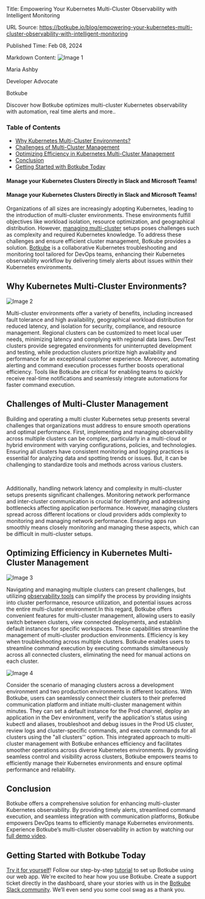Title: Empowering Your Kubernetes Multi-Cluster Observability with Intelligent Monitoring

URL Source: https://botkube.io/blog/empowering-your-kubernetes-multi-cluster-observability-with-intelligent-monitoring

Published Time: Feb 08, 2024

Markdown Content:
![Image 1](https://assets-global.website-files.com/634fabb21508d6c9db9bc46f/6408ed63e5b48fed17e54625_SE6Pjp9PW9TaOwePHJXRaxaLQgYdT2HX_5PYASmvIx8.jpeg)

Maria Ashby

Developer Advocate

Botkube

Discover how Botkube optimizes multi-cluster Kubernetes observability with automation, real time alerts and more..

### Table of Contents

*   [Why Kubernetes Multi-Cluster Environments?](#why-kubernetes-multi-cluster-environments-)
*   [Challenges of Multi-Cluster Management](#challenges-of-multi-cluster-management)
*   [Optimizing Efficiency in Kubernetes Multi-Cluster Management](#optimizing-efficiency-in-kubernetes-multi-cluster-management-)
*   [Conclusion](#conclusion)
*   [Getting Started with Botkube Today](#getting-started-with-botkube-today)

#### Manage your Kubernetes Clusters Directly in Slack and Microsoft Teams!

#### Manage your Kubernetes Clusters Directly in Slack and Microsoft Teams!

Organizations of all sizes are increasingly adopting Kubernetes, leading to the introduction of multi-cluster environments. These environments fulfill objectives like workload isolation, resource optimization, and geographical distribution. However, [managing multi-cluster](https://botkube.io/blog/best-practices-for-kubernetes-troubleshooting-in-multi-cluster-environments) setups poses challenges such as complexity and required Kubernetes knowledge. To address these challenges and ensure efficient cluster management, Botkube provides a solution. [Botkube](https://botkube.io/) is a collaborative Kubernetes troubleshooting and monitoring tool tailored for DevOps teams, enhancing their Kubernetes observability workflow by delivering timely alerts about issues within their Kubernetes environments.

Why Kubernetes Multi-Cluster Environments?
------------------------------------------

![Image 2](https://assets-global.website-files.com/634fabb21508d6c9db9bc46f/64b9697c82dc01bf31f863b1_automation.gif)

Multi-cluster environments offer a variety of benefits, including increased fault tolerance and high availability, geographical workload distribution for reduced latency, and isolation for security, compliance, and resource management. Regional clusters can be customized to meet local user needs, minimizing latency and complying with regional data laws. Dev/Test clusters provide segregated environments for uninterrupted development and testing, while production clusters prioritize high availability and performance for an exceptional customer experience. Moreover, automating alerting and command execution processes further boosts operational efficiency. Tools like Botkube are critical for enabling teams to quickly receive real-time notifications and seamlessly integrate automations for faster command execution.

Challenges of Multi-Cluster Management
--------------------------------------

Building and operating a multi cluster Kubernetes setup presents several challenges that organizations must address to ensure smooth operations and optimal performance. First, implementing and managing observability across multiple clusters can be complex, particularly in a multi-cloud or hybrid environment with varying configurations, policies, and technologies. Ensuring all clusters have consistent monitoring and logging practices is essential for analyzing data and spotting trends or issues. But, it can be challenging to standardize tools and methods across various clusters.

‍

Additionally, handling network latency and complexity in multi-cluster setups presents significant challenges. Monitoring network performance and inter-cluster communication is crucial for identifying and addressing bottlenecks affecting application performance. However, managing clusters spread across different locations or cloud providers adds complexity to monitoring and managing network performance. Ensuring apps run smoothly means closely monitoring and managing these aspects, which can be difficult in multi-cluster setups.

Optimizing Efficiency in Kubernetes Multi-Cluster Management
------------------------------------------------------------

![Image 3](https://assets-global.website-files.com/634fabb21508d6c9db9bc46f/65a0710c644fa0ebb76293d8_DJDInRt7FR5LTwmVqnG4WM9OBv7o9_FmRKnG5sA9F-UU-kqljSWEtByVtVP37PhGh2wq7eezjjCNzzjlYyIOyqlAfEMDA6UdSCs5AUJLKfcy3qqXg8cEOoJTdi4S-5Z_Otd9bgcKLoeY5gEcWNa0D4U.gif)

Navigating and managing multiple clusters can present challenges, but utilizing [observability tools](https://botkube.io/learn/kubernetes-observability-best-practices) can simplify the process by providing insights into cluster performance, resource utilization, and potential issues across the entire multi-cluster environment.In this regard, Botkube offers convenient features for multi-cluster management, allowing users to easily switch between clusters, view connected deployments, and establish default instances for specific workspaces. These capabilities streamline the management of multi-cluster production environments. Efficiency is key when troubleshooting across multiple clusters. Botkube enables users to streamline command execution by executing commands simultaneously across all connected clusters, eliminating the need for manual actions on each cluster.

![Image 4](https://assets-global.website-files.com/634fabb21508d6c9db9bc46f/65c535a6fc3e2e7a64e5f1f4_202402081509-ezgif.com-video-to-gif-converter.gif)

Consider the scenario of managing clusters across a development environment and two production environments in different locations. With Botkube, users can seamlessly connect their clusters to their preferred communication platform and initiate multi-cluster management within minutes. They can set a default instance for the Prod channel, deploy an application in the Dev environment, verify the application's status using kubectl and aliases, troubleshoot and debug issues in the Prod US cluster, review logs and cluster-specific commands, and execute commands for all clusters using the "all clusters'' option. This integrated approach to multi-cluster management with Botkube enhances efficiency and facilitates smoother operations across diverse Kubernetes environments. By providing seamless control and visibility across clusters, Botkube empowers teams to efficiently manage their Kubernetes environments and ensure optimal performance and reliability.

Conclusion
----------

Botkube offers a comprehensive solution for enhancing multi-cluster Kubernetes observability. By providing timely alerts, streamlined command execution, and seamless integration with communication platforms, Botkube empowers DevOps teams to efficiently manage Kubernetes environments. Experience Botkube’s multi-cluster observability in action by watching our [full demo video](https://youtu.be/zN2tBq_Yubc).

Getting Started with Botkube Today
----------------------------------

[Try it for yourself](https://app.botkube.io/)! Follow our step-by-step [tutorial](https://botkube.io/blog/maximize-your-devops-teams-efficiency-with-botkube-and-microsoft-teams) to set up Botkube using our web app. We're excited to hear how you use Botkube. Create a support ticket directly in the dashboard, share your stories with us in the [Botkube Slack community](https://join.botkube.io/). We’ll even send you some cool swag as a thank you.

‍

